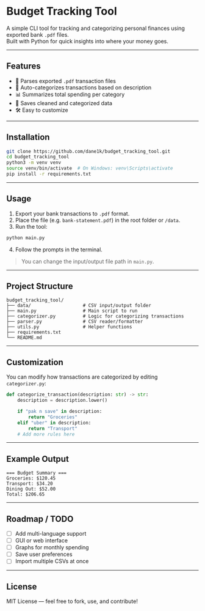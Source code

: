 # Budget Tracking Tool

A simple CLI tool for tracking and categorizing personal finances using exported bank `.pdf` files.  
Built with Python for quick insights into where your money goes.

---

## Features

- 📂 Parses exported `.pdf` transaction files
- 🧠 Auto-categorizes transactions based on description
- 📊 Summarizes total spending per category
- 💾 Saves cleaned and categorized data
- 🛠 Easy to customize

---

## Installation

```bash
git clone https://github.com/dane1k/budget_tracking_tool.git
cd budget_tracking_tool
python3 -m venv venv
source venv/bin/activate  # On Windows: venv\Scripts\activate
pip install -r requirements.txt
```

---

## Usage

1. Export your bank transactions to `.pdf` format.
2. Place the file (e.g. `bank-statement.pdf`) in the root folder or `/data`.
3. Run the tool:

```bash
python main.py
```

4. Follow the prompts in the terminal.

> You can change the input/output file path in `main.py`.

---

## Project Structure

```
budget_tracking_tool/
├── data/                   # CSV input/output folder
├── main.py                 # Main script to run
├── categorizer.py          # Logic for categorizing transactions
├── parser.py               # CSV reader/formatter
├── utils.py                # Helper functions
├── requirements.txt
└── README.md
```

---

## Customization

You can modify how transactions are categorized by editing `categorizer.py`:

```python
def categorize_transaction(description: str) -> str:
    description = description.lower()

    if "pak n save" in description:
        return "Groceries"
    elif "uber" in description:
        return "Transport"
    # Add more rules here
```

---

## Example Output

```
=== Budget Summary ===
Groceries: $120.45
Transport: $34.20
Dining Out: $52.00
Total: $206.65
```

---

## Roadmap / TODO

- [ ] Add multi-language support
- [ ] GUI or web interface
- [ ] Graphs for monthly spending
- [ ] Save user preferences
- [ ] Import multiple CSVs at once

---

## License

MIT License — feel free to fork, use, and contribute!
